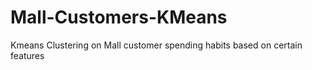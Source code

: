 # Mall-Customers-KMeans
Kmeans Clustering on Mall customer spending habits based on certain features
